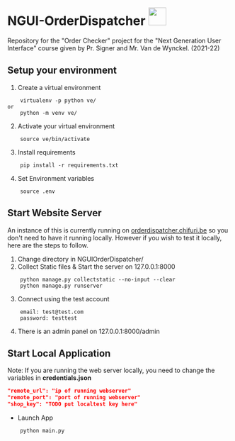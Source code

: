 # NGUI-OrderDispatcher <img src ="https://orderdispatcher.chifuri.be/static/img/png/logo.png" width="40">
Repository for the "Order Checker" project for the "Next Generation User Interface" course given by Pr. Signer and Mr. Van de Wynckel. (2021-22)

## Setup your environment
1. Create a virtual environment
```
    virtualenv -p python ve/
or
    python -m venv ve/
```
2. Activate your virtual environment
```
    source ve/bin/activate
```
3. Install requirements
```
    pip install -r requirements.txt
```
4. Set Environment variables
```
    source .env
```
## Start Website Server
An instance of this is currently running on [orderdispatcher.chifuri.be](orderdispatcher.chifuri.be) so you don't need to have it running locally. However if you wish to test it locally, here are the steps to follow.
1. Change directory in NGUIOrderDispatcher/
2. Collect Static files & Start the server on 127.0.0.1:8000
```
    python manage.py collectstatic --no-input --clear
    python manage.py runserver
```
3. Connect using the test account
```
    email: test@test.com
    password: testtest
```
4. There is an admin panel on 127.0.0.1:8000/admin

## Start Local Application

Note: If you are running the web server locally, you need to change the variables in **credentials.json**
```json
"remote_url": "ip of running webserver"
"remote_port": "port of running webserver"
"shop_key": "TODO put localtest key here"
```
- Launch App
```
    python main.py
```